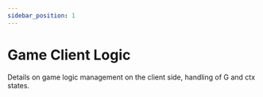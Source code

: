 ```yaml
---
sidebar_position: 1
---
```


# Game Client Logic

Details on game logic management on the client side, handling of G and ctx states.
